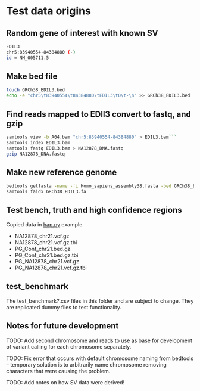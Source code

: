 # Test data origins 

## Random gene of interest with known SV

```bash
EDIL3
chr5:83940554-84384880 (-)
id = NM_005711.5
```

## Make bed file

``` bash
touch GRCh38_EDIL3.bed
echo -e "chr5\t83940554\t84384880\tEDIL3\t0\t-\n" >> GRCh38_EDIL3.bed
```

## Find reads mapped to EDIl3 convert to fastq, and gzip

```bash
samtools view -b A04.bam "chr5:83940554-84384880" > EDIL3.bam```
samtools index EDIL3.bam 
samtools fastq EDIL3.bam > NA12878_DNA.fastq
gzip NA12878_DNA.fastq
```

## Make new reference genome

``` bash
bedtools getfasta -name -fi Homo_sapiens_assembly38.fasta -bed GRCh38_EDIL3.bed > GRCh38_EDIL3.fa
samtools faidx GRCh38_EDIL3.fa
```

## Test bench, truth and high confidence regions

Copied data in [hap.py](https://github.com/Illumina/hap.py#happy) example.
 
- NA12878_chr21.vcf.gz
- NA12878_chr21.vcf.gz.tbi
- PG_Conf_chr21.bed.gz
- PG_Conf_chr21.bed.gz.tbi
- PG_NA12878_chr21.vcf.gz
- PG_NA12878_chr21.vcf.gz.tbi 

## test_benchmark

The test_benchmark?.csv files in this folder and are subject to change. 
They are replicated dummy files to test functionality.

## Notes for future development
TODO: Add second chromosome and reads to use as base for development of variant calling for each chromosome separately.

TODO: Fix error that occurs with default chromosome naming from bedtools – temporary solution is to arbitrarily name chromosome removing characters that were causing the problem.

TODO: Add notes on how SV data were derived!
